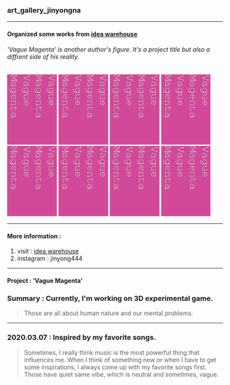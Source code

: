 ### art_gallery_jinyongna 
------------------------------------------
#### Organized some works from [idea warehouse](https://jinyongart.tumblr.com/)
###### 'Vague Magenta' is another author's figure. It's a project title but also a diffrent side of his reality.
  <img src="./logo.png" width="23%" height="23%">  <img src="./logo.png" width="23%" height="23%">  <img src="./logo.png" width="23%" height="23%">  <img src="./logo.png" width="23%" height="23%">  <img src="./logo.png" width="23%" height="23%">  <img src="./logo.png" width="23%" height="23%">  <img src="./logo.png" width="23%" height="23%">  <img src="./logo.png" width="23%" height="23%">

--------------------------------------------

#### More information : 
1. visit : [idea warehouse](https://jinyongart.tumblr.com/)
2. instagram : jinyong444
  
---------------------------------------------------------
#### Project : 'Vague Magenta'
### Summary : Currently, I'm working on 3D experimental game.
> Those are all about human nature and our mental problems. 

------------------------------------------------

### 2020.03.07 : Inspired by my favorite songs.
> Sometimes, I really think music is the most powerful thing that influences me.
> When I think of something new or when I have to get some inspirations, I always come up with my
> favorite songs first. Those have quiet same vibe, which is neutral and sometimes, vague.

